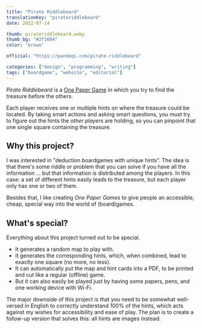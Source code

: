 ```yaml
---
title: "Pirate Riddlebeard"
translationKey: "pirateriddlebeard"
date: 2022-07-14

thumb: pirateriddlebeard.webp
thumb_bg: "#2f1604"
color: 'brown'

official: "https://pandaqi.com/pirate-riddlebeard"

categories: ["design", "programming", "writing"]
tags: ["boardgame", "website", "editorial"]
---
```


_Pirate Riddlebeard_ is a [One Paper Game](/en/design/boardgame/one-paper-games) in which you try to find the treasure before the others.

Each player receives one or multiple _hints_ on where the treasure could be located. By taking smart actions and asking smart questions, you must try to figure out the hints the _other players_ are holding, so you can pinpoint that one single square containing the treasure.

## Why this project?
I was interested in "deduction boardgames with unique hints". The idea is that there's some riddle or problem that you can solve if you have all the information ... but that information is distributed among the players. In this case: a set of different hints easily leads to the treasure, but each player only has one or two of them.

Besides that, I like creating _One Paper Games_ to give people an accessible, cheap, special way into the world of (board)games.

## What's special?
Everything about this project turned out to be special.
* It generates a random map to play with.
* It generates the corresponding hints, which, when combined, lead to exactly one square (no more, no less).
* It can automatically put the map and hint cards into a PDF, to be printed and cut like a regular (offline) game.
* But it can also easily be played just by having some papers, pens, and one working device with Wi-Fi.

The major downside of this project is that you need to be somewhat well-versed in English to correctly understand 100% of the hints, which acts against my wishes for accessibility and ease of play. The plan is to create a follow-up version that solves this: all hints are images instead.
